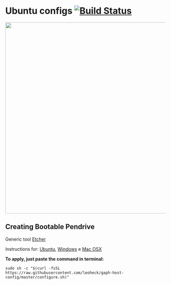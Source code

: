 
# Ubuntu configs [![Build Status](https://travis-ci.org/leoheck/gaph-host-config.svg?branch=master)](https://travis-ci.org/leoheck/gaph-host-config)

<img src="https://rawgit.com/leoheck/gaph-os-scripts/master/images/menus.png" width="600px">

## Creating Bootable Pendrive

Generic tool [Etcher](https://etcher.io/)

Instructions for: 
[Ubuntu](http://www.ubuntu.com/download/desktop/create-a-usb-stick-on-ubuntu), 
[Windows](http://www.ubuntu.com/download/desktop/create-a-usb-stick-on-windows) e
[Mac OSX](http://www.ubuntu.com/download/desktop/create-a-usb-stick-on-mac-osx)

**To apply, just paste the command in terminal:**
```
sudo sh -c "$(curl -fsSL https://raw.githubusercontent.com/leoheck/gaph-host-config/master/configure.sh)"
```

